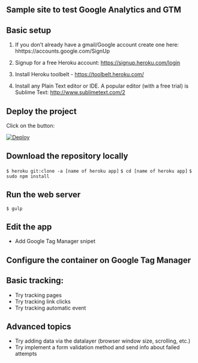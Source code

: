 ## Sample site to test Google Analytics and GTM

## Basic setup

1) If you don’t already have a gmail/Google account create one here: hhttps://accounts.google.com/SignUp

2) Signup for a free Heroku account: https://signup.heroku.com/login

3) Install Heroku toolbelt - https://toolbelt.heroku.com/

4) Install any Plain Text editor or IDE.   A popular editor (with a free trial) is Sublime Text: http://www.sublimetext.com/2

## Deploy the project

Click on the button:

[![Deploy](https://www.herokucdn.com/deploy/button.png)](https://heroku.com/deploy)

## Download the repository locally

`$ heroku git:clone -a [name of heroku app]`
`$ cd [name of heroku app]`
`$ sudo npm install`

## Run the web server

`$ gulp`

## Edit the app

* Add Google Tag Manager snipet

## Configure the container on Google Tag Manager

## Basic tracking:

* Try tracking pages
* Try tracking link clicks
* Try tracking automatic event

## Advanced topics
* Try adding data via the datalayer (browser window size, scrolling, etc.)
* Try implement a form validation method and send info about failed attempts
